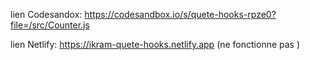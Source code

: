 lien Codesandox: https://codesandbox.io/s/quete-hooks-rpze0?file=/src/Counter.js


lien Netlify:  https://ikram-quete-hooks.netlify.app (ne fonctionne pas )
